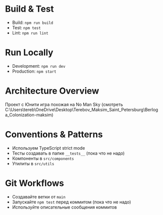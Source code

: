 # Build & Test

- Build: `npm run build`
- Test: `npm test`
- Lint: `npm run lint`

# Run Locally

- Development: `npm run dev`
- Production: `npm start`

# Architecture Overview

Проект с Юнити игра похожая на No Man Sky (смотреть C:\Users\tereb\OneDrive\Desktop\Terebov_Maksim_Saint_Petersburg\Berloga_Colonization-maksim)

# Conventions & Patterns

- Используем TypeScript strict mode
- Тесты создавать в папке `__tests__` (пока что не надо)
- Компоненты в `src/components`
- Утилиты в `src/utils`

# Git Workflows

- Создавайте ветки от `main`
- Запускайте `npm test` перед коммитом (пока что не надо)
- Используйте описательные сообщения коммитов
